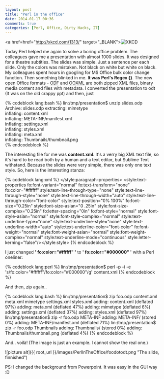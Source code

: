 ```yaml
---
layout: post
title: "Perl in the office"
date: 2014-01-17 00:36
comments: true
categories: [Perl, Office, Dirty Hacks, IT]
---
```


<a href=href="http://xkcd.com/1313/" target="_BLANK"><img title="XKCD" src="http://imgs.xkcd.com/comics/regex_golf.png" style="border-width:0px;" /></a>

Today Perl helped me again to solve a boring office problem. The colleagues gave me a presentation with almost 1000 slides. It was designed for a theatre subtitles. The slides was simple. Just a sentence per each slide. Only the colors was mistaken. Not black on white but white on black. My colleagues spent hours in googling for M$ Office bulk color change function. Then something blinked in me. **It was Perl's Regex {}**. 
The new open Office formats - [ODF](http://en.wikipedia.org/wiki/OpenDocument) and [OOXML](http://en.wikipedia.org/wiki/Office_Open_XML) are both zipped XML files, binary media content and files with metadata. I converted the presentation to odt (It was on the old crappy ppt) and then, just 

<!-- more -->

{% codeblock lang:bash %}
lin:/tmp/presentation$ unzip slides.odp 
Archive:  slides.odp
 extracting: mimetype                
  inflating: content.xml             
  inflating: META-INF/manifest.xml   
  inflating: settings.xml            
  inflating: styles.xml              
  inflating: meta.xml                
  inflating: Thumbnails/thumbnail.png  
{% endcodeblock %}

The interesting file for me was **content.xml**. It's a verry big XML text file, so it's hard to be read both by a human and a text editor, but Sublime Text withstand. Because the slides were very simple, there was only one text style. So, here is the interesting stanza:

{% codeblock lang:xml %}
</style:paragraph-properties>
<style:text-properties fo:font-variant="normal" fo:text-transform="none" fo:color="#ffffff" 
style:text-line-through-type="none" style:text-line-through-style="none" style:text-line-through-width="auto" 
style:text-line-through-color="font-color" style:text-position="0% 100%" fo:font-size="0.25in" style:font-size-asian="0
.25in" style:font-size-complex="0.25in" fo:letter-spacing="0in" fo:font-style="normal" style:font-style-asian="normal"
 style:font-style-complex="normal" style:text-underline-type="none" 
 style:text-underline-style="none" style:text-underline-width="auto" style:text-underline-color="font-color" 
 fo:font-weight="normal" style:font-weight-asian="normal" style:font-weight-complex="normal" 
 style:text-underline-mode="continuous" style:letter-kerning="false"/></style:style>
{% endcodeblock %}

I just changed **' fo:color="#ffffff" '** to **' fo:color="#000000" '** with a Perl oneliner:

{% codeblock lang:perl %}
lin:/tmp/presentation$ perl -p -i -e 's/fo:color=\"#ffffff\"/fo:color=\"#000000\"/g' content.xml
{% endcodeblock %}

And then, zip again..

{% codeblock lang:bash %}
lin:/tmp/presentation$ zip foo.odp content.xml meta.xml mimetype settings.xml styles.xml 
  adding: content.xml (deflated 97%)
  adding: meta.xml (deflated 47%)
  adding: mimetype (deflated 6%)
  adding: settings.xml (deflated 37%)
  adding: styles.xml (deflated 97%)
lin:/tmp/presentation$ zip -r foo.odp META-INF
  adding: META-INF/ (stored 0%)
  adding: META-INF/manifest.xml (deflated 71%)
lin:/tmp/presentation$ zip -r foo.odp Thumbnails
  adding: Thumbnails/ (stored 0%)
  adding: Thumbnails/thumbnail.png (deflated 4%)
{% endcodeblock %}

And.. voilà! (The image is just an example. I cannot show the real one.)

![picture alt]({{ root_url }}/images/PerlInTheOffice/foodotodt.png "The slide, finnished")  



PS: I changed the background from Powerpoint. It was easy in the GUI way :D
